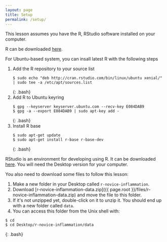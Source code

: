 ```yaml
---
layout: page
title: Setup
permalink: /setup/
---
```


This lesson assumes you have the R, RStudio software installed on your computer.

R can be downloaded [here](https://cran.r-project.org/mirrors.html).

For Ubuntu-based system, you can insall latest R with the following steps
1. Add the R repository to your source list
   ~~~
   $ sudo echo "deb http://cran.rstudio.com/bin/linux/ubuntu xenial/" | sudo tee -a /etc/apt/sources.list
   ~~~
   {: .bash}
2. Add R to Ubuntu keyring
   ~~~
   $ gpg --keyserver keyserver.ubuntu.com --recv-key E084DAB9
   $ gpg -a --export E084DAB9 | sudo apt-key add -
   ~~~
   {: .bash}
3. Install R base
   ~~~
   $ sudo apt-get update
   $ sudo apt-get install r-base r-base-dev
   ~~~
   {: .bash}

RStudio is an environment for developing using R.
It can be downloaded [here](https://www.rstudio.com/products/rstudio/download/).
You will need the Desktop version for your computer.

You also need to download some files to follow this lesson:

1. Make a new folder in your Desktop called `r-novice-inflammation`.
2. Download [r-novice-inflammation-data.zip]({{ page.root }}/files/r-novice-inflammation-data.zip) and move the file to this folder.
3. If it's not unzipped yet, double-click on it to unzip it. You should end up with a new folder called `data`.
4. You can access this folder from the Unix shell with:

~~~
$ cd
$ cd Desktop/r-novice-inflammation/data
~~~
{: .bash}
